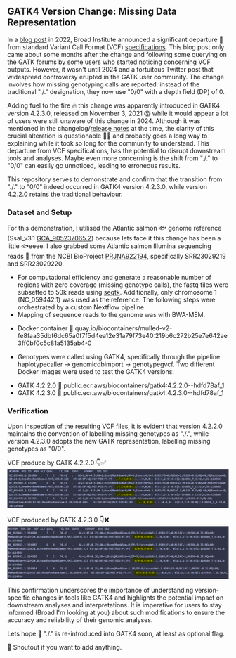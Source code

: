 ## GATK4 Version Change: Missing Data Representation
In a [blog post](https://gatk.broadinstitute.org/hc/en-us/articles/6012243429531-GenotypeGVCFs-and-the-death-of-the-dot) in 2022, Broad Institute announced a significant departure 👋 from standard Variant Call Format (VCF) [specifications](https://samtools.github.io/hts-specs/VCFv4.3.pdf). This blog post only came about some months after the change and following some querying on the GATK forums by some users who started noticing concerning VCF outputs. However, it wasn't until 2024 and a fortuitous Twitter post that widespread controversy erupted in the GATK user community. The change involves how missing genotyping calls are reported: instead of the traditional "./." designation, they now use "0/0" with a depth field (DP) of 0.

Adding fuel to the fire 🔥 this change was apparently introduced in GATK4 version 4.2.3.0, released on November 3, 2021 😱 while it would appear a lot of users were still unaware of this change in 2024. Although it was mentioned in the changelog/[release notes](https://github.com/broadinstitute/gatk/releases/tag/4.2.3.0) at the time, the clarity of this crucial alteration is questionable 😵‍💫 and probably goes a long way to explaining while it took so long for the community to understand. This departure from VCF specifications, has the potential to disrupt downstream tools and analyses. Maybe even more concerning is the shift from "./." to "0/0" can easily go unnoticed, leading to erroneous results.

This repository serves to demonstrate and confirm that the transition from "./." to "0/0" indeed occurred in GATK4 version 4.2.3.0, while version 4.2.2.0 retains the traditional behaviour.


### Dataset and Setup
For this demonstration, I utilised the Atlantic salmon 🐟 genome reference (Ssal_v3.1 [GCA_905237065.2](https://www.ncbi.nlm.nih.gov/datasets/genome/GCF_905237065.1/)) because lets face it this change has been a little 🐟eeee. I also grabbed some Atlantic salmon Illumina sequencing reads 🧬 from the NCBI BioProject [PRJNA922194](https://www.ncbi.nlm.nih.gov/bioproject/PRJNA922194), specifically SRR23029219 and SRR23029220.

- For computational efficiency and generate a reasonable number of regions with zero coverage (missing genotype calls), the fastq files were subsetted to 50k reads using [seqtk](https://github.com/lh3/seqtk). Additionally, only chromosome 1 (NC_059442.1) was used as the reference.
The following steps were orchestrated by a custom Nextflow pipeline
- Mapping of sequence reads to the genome was with BWA-MEM.
* Docker container 🐋 quay.io/biocontainers/mulled-v2-fe8faa35dbf6dc65a0f7f5d4ea12e31a79f73e40:219b6c272b25e7e642ae3ff0bf0c5c81a5135ab4-0
- Genotypes were called using GATK4, specifically through the pipeline: haplotypecaller → genomicdbimport → genotypegvcf. Two different Docker images were used to test the GATK4 versions:
* GATK 4.2.2.0 🐋 public.ecr.aws/biocontainers/gatk4:4.2.2.0--hdfd78af_1
* GATK 4.2.3.0 🐋 public.ecr.aws/biocontainers/gatk4:4.2.3.0--hdfd78af_1

### Verification
Upon inspection of the resulting VCF files, it is evident that version 4.2.2.0 maintains the convention of labelling missing genotypes as "./.", while version 4.2.3.0 adopts the new GATK representation, labelling missing genotypes as "0/0".

VCF produce by GATK 4.2.2.0 👇✅
![gatk_v4.2.2.0](images/gatk_v4.2.2.0.png)

VCF produced by GATK 4.2.3.0 👇❌
![gatk_v4.2.3.0](images/gatk_v4.2.3.0.png)

This confirmation underscores the importance of understanding version-specific changes in tools like GATK4 and highlights the potential impact on downstream analyses and interpretations. It is imperative for users to stay informed (Broad I'm looking at you) about such modifications to ensure the accuracy and reliability of their genomic analyses.

Lets hope 🙏 "./." is re-introduced into GATK4 soon, at least as optional flag.

👋 Shoutout if you want to add anything.

